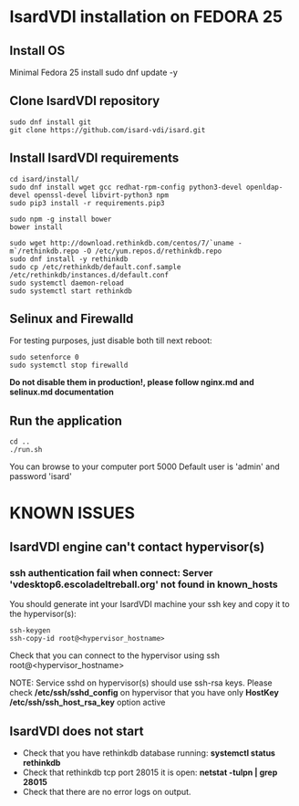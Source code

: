 # IsardVDI installation on FEDORA 25

## Install OS

Minimal Fedora 25 install
sudo dnf update -y

## Clone IsardVDI repository

```
sudo dnf install git
git clone https://github.com/isard-vdi/isard.git
```

## Install IsardVDI requirements

```
cd isard/install/
sudo dnf install wget gcc redhat-rpm-config python3-devel openldap-devel openssl-devel libvirt-python3 npm
sudo pip3 install -r requirements.pip3
```

```
sudo npm -g install bower
bower install
```

```
sudo wget http://download.rethinkdb.com/centos/7/`uname -m`/rethinkdb.repo -O /etc/yum.repos.d/rethinkdb.repo
sudo dnf install -y rethinkdb
sudo cp /etc/rethinkdb/default.conf.sample /etc/rethinkdb/instances.d/default.conf
sudo systemctl daemon-reload
sudo systemctl start rethinkdb
```

## Selinux and Firewalld
For testing purposes, just disable both till next reboot:

```
sudo setenforce 0
sudo systemctl stop firewalld
```

**Do not disable them in production!, please follow nginx.md and selinux.md documentation**

## Run the application

```
cd ..
./run.sh
```

You can browse to your computer port 5000
Default user is 'admin' and password 'isard'


# KNOWN ISSUES

## IsardVDI engine can't contact hypervisor(s)

### ssh authentication fail when connect: Server 'vdesktop6.escoladeltreball.org' not found in known_hosts

You should generate int your IsardVDI machine your ssh key and copy it to the hypervisor(s):
```
ssh-keygen
ssh-copy-id root@<hypervisor_hostname>
```

Check that you can connect to the hypervisor using ssh root@<hypervisor_hostname>

NOTE: Service sshd on hypervisor(s) should use ssh-rsa keys. Please check **/etc/ssh/sshd_config** on hypervisor that you have only **HostKey /etc/ssh/ssh_host_rsa_key** option active

## IsardVDI does not start

+ Check that you have rethinkdb database running: **systemctl status rethinkdb**
+ Check that rethinkdb tcp port 28015 it is open: **netstat -tulpn | grep 28015**
+ Check that there are no error logs on output.
